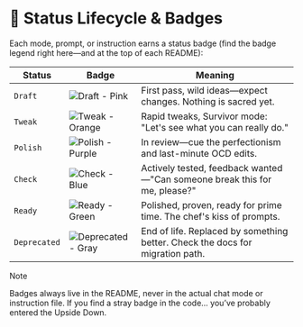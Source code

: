 # 🌈 Status Lifecycle & Badges

Each mode, prompt, or instruction earns a status badge (find the badge legend right here—and at the top of each README):

| Status | Badge | Meaning |
| - | - | - |
| `Draft` | ![Draft - Pink](https://img.shields.io/badge/status-draft-F72585.svg) | First pass, wild ideas—expect changes. Nothing is sacred yet. |
| `Tweak` | ![Tweak - Orange](https://img.shields.io/badge/status-tweak-FB5607.svg) | Rapid tweaks, Survivor mode: "Let's see what you can really do." |
| `Polish` | ![Polish - Purple](https://img.shields.io/badge/status-polish-9B5DE5.svg) | In review—cue the perfectionism and last-minute OCD edits. |
| `Check` | ![Check - Blue](https://img.shields.io/badge/status-check-3A86FF.svg) | Actively tested, feedback wanted—"Can someone break this for me, please?" |
| `Ready` | ![Ready - Green](https://img.shields.io/badge/status-ready-007F5F.svg) | Polished, proven, ready for prime time. The chef's kiss of prompts. |
| `Deprecated` | ![Deprecated - Gray](https://img.shields.io/badge/status-deprecated-6C757D.svg) | End of life. Replaced by something better. Check the docs for migration path. |

> [!Note]
>
> Badges always live in the README, never in the actual chat mode or instruction file. If you find a stray badge in the code... you’ve probably entered the Upside Down.
